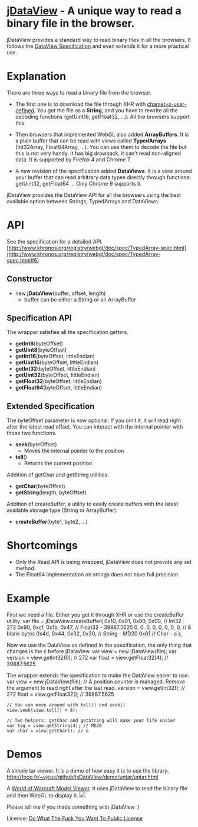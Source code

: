 [jDataView](http://blog.vjeux.com/) - A unique way to read a binary file in the browser.
================================

jDataView provides a standard way to read binary files in all the browsers. It follows the [DataView Specification](http://www.khronos.org/registry/webgl/doc/spec/TypedArray-spec.html#6) and even extends it for a more practical use.

Explanation
=========

There are three ways to read a binary file from the browser.

* The first one is to download the file through XHR with [charset=x-user-defined](https://developer.mozilla.org/en/using_xmlhttprequest#Receiving_binary_data). You get the file as a **String**, and you have to rewrite all the decoding functions (getUint16, getFloat32, ...). All the browsers support this.

* Then browsers that implemented WebGL also added **ArrayBuffers**. It is a plain buffer that can be read with views called **TypedArrays** (Int32Array, Float64Array, ...). You can use them to decode the file but this is not very handy. It has big drawback, it can't read non-aligned data. It is supported by Firefox 4 and Chrome 7.

* A new revision of the specification added **DataViews**. It is a view around your buffer that can read arbitrary data types directly through functions: getUint32, getFloat64 ... Only Chrome 9 supports it.

jDataView provides the DataView API for all the browsers using the best available option between Strings, TypedArrays and DataViews.

API
===
See the specification for a detailed API. [http://www.khronos.org/registry/webgl/doc/spec/TypedArray-spec.html](http://www.khronos.org/registry/webgl/doc/spec/TypedArray-spec.html#6)

Constructor
-----------------
* new **jDataView**(buffer, offset, length)
    * buffer can be either a String or an ArrayBuffer

Specification API
-------------------------
The wrapper satisfies all the specification getters.

* **getInt8**(byteOffset)
* **getUint8**(byteOffset)
* **getInt16**(byteOffset, littleEndian)
* **getUint16**(byteOffset, littleEndian)
* **getInt32**(byteOffset, littleEndian)
* **getUint32**(byteOffset, littleEndian)
* **getFloat32**(byteOffset, littleEndian)
* **getFloat64**(byteOffset, littleEndian)


Extended Specification
---------------------------------
The byteOffset parameter is now optional. If you omit it, it will read right after the latest read offset. You can interact with the internal pointer with those two functions.

* **seek**(byteOffset)
    * Moves the internal pointer to the position
* **tell**()
    * Returns the current position

Addition of getChar and getString utilities.

* **getChar**(byteOffset)
* **getString**(length, byteOffset)

Addition of createBuffer, a utility to easily create buffers with the latest available storage type (String or ArrayBuffer).

* **createBuffer**(byte1, byte2, ...)

Shortcomings
==========

* Only the Read API is being wrapped, jDataView does not provide any set method.
* The Float64 implementation on strings does not have full precision.

Example
======
First we need a file. Either you get it through XHR or use the createBuffer utility.
	var file = jDataView.createBuffer(
		0x10, 0x01, 0x00, 0x00, // Int32 - 272
		0x90, 0xcf, 0x1b, 0x47, // Float32 - 39887.5625
		0, 0, 0, 0, 0, 0, 0, 0, // 8 blank bytes
		0x4d, 0x44, 0x32, 0x30, // String - MD20
		0x61                    // Char - a
	);

Now we use the DataView as defined in the specification, the only thing that changes is the c before jDataView.
    var view = new jDataView(file);
    var version = view.getInt32(0); // 272
    var float = view.getFloat32(4); // 39887.5625

The wrapper extends the specification to make the DataView easier to use.
    var view = new jDataView(file);
    // A position counter is managed. Remove the argument to read right after the last read.
    version = view.getInt32(); // 272
    float = view.getFloat32(); // 39887.5625

    // You can move around with tell() and seek()
    view.seek(view.tell() + 8);

    // Two helpers: getChar and getString will make your life easier
    var tag = view.getString(4); // MD20
    var char = view.getChar(); // a

Demos
==== 

A simple tar viewer. It is a demo of how easy it is to use the library.
http://fooo.fr/~vjeux/github/jsDataView/demo/untar/untar.html


A <a href="http://fooo.fr/~vjeux/github/jsWoWModelViewer/modelviewer.html">World of Warcraft Model Viewer</a>. It uses jDataView to read the binary file and then WebGL to display it.
<a href="http://fooo.fr/~vjeux/github/jsWoWModelViewer/modelviewer.html"><img src="http://fooo.fr/~vjeux/github/jsWoWModelViewer/images/modelviewer.png"></a>


Please tell me if you made something with jDataView :)

Licence: [Do What The Fuck You Want To Public License](http://sam.zoy.org/wtfpl/)
